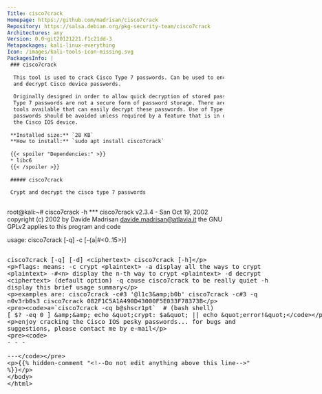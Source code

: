 ```yaml
---
Title: cisco7crack
Homepage: https://github.com/madrisan/cisco7crack
Repository: https://salsa.debian.org/pkg-security-team/cisco7crack
Architectures: any
Version: 0.0~git20121221.f1c21dd-3
Metapackages: kali-linux-everything 
Icon: /images/kali-tools-icon-missing.svg
PackagesInfo: |
 ### cisco7crack
 
  This tool is used to crack Cisco Type 7 passwords. Can be used to encrypt
  and decrypt Cisco device passwords.
   
  Originally designed in order to allow quick decryption of stored passwords,
  Type 7 passwords are not a secure form of password storage. There are many
  tools available that can easily decrypt these passwords. Use of Type 7
  passwords should be avoided unless required by a feature that is in use on
  the Cisco IOS device.
 
 **Installed size:** `28 KB`  
 **How to install:** `sudo apt install cisco7crack`  
 
 {{< spoiler "Dependencies:" >}}
 * libc6 
 {{< /spoiler >}}
 
 ##### cisco7crack
 
 Crypt and decrypt the cisco type 7 passwords
 
 ```
 root@kali:~# cisco7crack -h
 *** cisco7crack v2.3.4 - San Oct 19, 2002
     copyright (c) 2002 by Davide Madrisan <davide.madrisan@atlavia.it>
     the GNU GPLv2 applies to this program and code
 
 usage:
    cisco7crack [-q] -c [-{a|#<0..15>}] <plaintext>
    cisco7crack [-q] [-d] <ciphertext>
    cisco7crack [-h]
 
 flags:    means:
   -c        crypt <plaintext>
   -a        display all the ways to crypt <plaintext>
   -#<n>     display the n-th way to crypt <plaintext>
   -d        decrypt <ciphertext> (default option)
   -q        cause cisco7crack to be really quiet
   -h        display this brief usage summary
 
 examples are:
    cisco7crack -c#3 '@l1c3&b0b'
    cisco7crack -c#3 -q n0v3rb0s3
    cisco7crack 082F1C5A1A490D43000F5E033F78373B
 
    a=`cisco7crack -cq b@shscr1pt`  # (bash shell)
    [ $? -eq 0 ] && echo "crypt: $a" || echo "error!"
 
 enjoy cracking the Cisco IOS pesky passwords...
 for bugs and suggestions, please contact me by e-mail
 
 ```
 
 - - -
 
---
```

{{% hidden-comment "<!--Do not edit anything above this line-->" %}}
